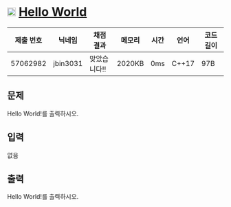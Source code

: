 # <img width="20px"  src="https://d2gd6pc034wcta.cloudfront.net/tier/1.svg" class="solvedac-tier"> [Hello World](https://www.acmicpc.net/problem/2557) 

| 제출 번호 | 닉네임 | 채점 결과 | 메모리 | 시간 | 언어 | 코드 길이 |
|---|---|---|---|---|---|---|
|57062982|jbin3031|맞았습니다!! |2020KB|0ms|C++17|97B|

## 문제
<p>
	Hello World!를 출력하시오.</p>

## 입력
<p>
	없음</p>

## 출력
<p>
	Hello World!를 출력하시오.</p>

